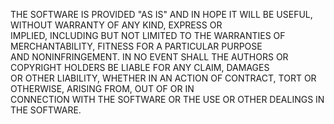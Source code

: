 THE SOFTWARE IS PROVIDED "AS IS" AND IN HOPE IT WILL BE USEFUL, WITHOUT WARRANTY OF ANY KIND, EXPRESS OR  
IMPLIED, INCLUDING BUT NOT LIMITED TO THE WARRANTIES OF MERCHANTABILITY, FITNESS FOR A PARTICULAR PURPOSE  
AND NONINFRINGEMENT. IN NO EVENT SHALL THE AUTHORS OR COPYRIGHT HOLDERS BE LIABLE FOR ANY CLAIM, DAMAGES  
OR OTHER LIABILITY, WHETHER IN AN ACTION OF CONTRACT, TORT OR OTHERWISE, ARISING FROM, OUT OF OR IN  
CONNECTION WITH THE SOFTWARE OR THE USE OR OTHER DEALINGS IN THE SOFTWARE. 
